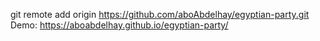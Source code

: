 git remote add origin https://github.com/aboAbdelhay/egyptian-party.git
Demo: https://aboabdelhay.github.io/egyptian-party/
